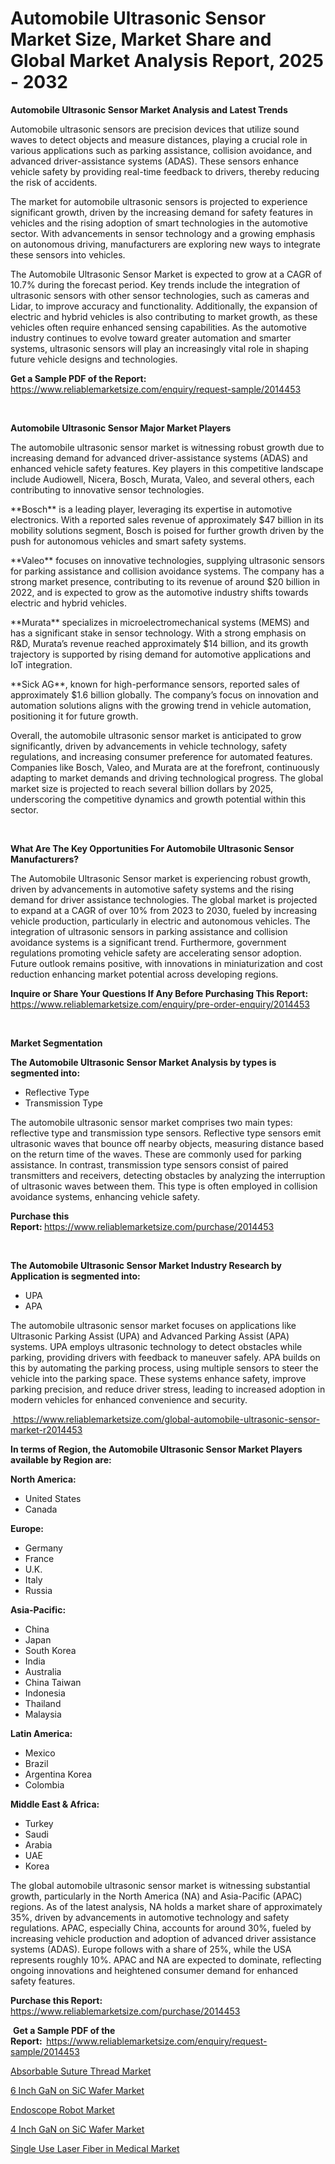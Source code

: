 <p><h1>Automobile Ultrasonic Sensor Market Size, Market Share and Global Market Analysis Report, 2025 - 2032</h1></p><p><strong>Automobile Ultrasonic Sensor Market Analysis and Latest Trends</strong></p>
<p><p>Automobile ultrasonic sensors are precision devices that utilize sound waves to detect objects and measure distances, playing a crucial role in various applications such as parking assistance, collision avoidance, and advanced driver-assistance systems (ADAS). These sensors enhance vehicle safety by providing real-time feedback to drivers, thereby reducing the risk of accidents. </p><p>The market for automobile ultrasonic sensors is projected to experience significant growth, driven by the increasing demand for safety features in vehicles and the rising adoption of smart technologies in the automotive sector. With advancements in sensor technology and a growing emphasis on autonomous driving, manufacturers are exploring new ways to integrate these sensors into vehicles.</p><p>The Automobile Ultrasonic Sensor Market is expected to grow at a CAGR of 10.7% during the forecast period. Key trends include the integration of ultrasonic sensors with other sensor technologies, such as cameras and Lidar, to improve accuracy and functionality. Additionally, the expansion of electric and hybrid vehicles is also contributing to market growth, as these vehicles often require enhanced sensing capabilities. As the automotive industry continues to evolve toward greater automation and smarter systems, ultrasonic sensors will play an increasingly vital role in shaping future vehicle designs and technologies.</p></p>
<p><strong>Get a Sample PDF of the Report:&nbsp;</strong> <a href="https://www.reliablemarketsize.com/enquiry/request-sample/2014453?utm_campaign=1895&utm_medium=2&utm_source=Github&utm_content=ia&utm_term=29032025&utm_id=automobile-ultrasonic-sensor">https://www.reliablemarketsize.com/enquiry/request-sample/2014453</a></p>
<p>&nbsp;</p>
<p><strong>Automobile Ultrasonic Sensor Major Market Players</strong></p>
<p><p>The automobile ultrasonic sensor market is witnessing robust growth due to increasing demand for advanced driver-assistance systems (ADAS) and enhanced vehicle safety features. Key players in this competitive landscape include Audiowell, Nicera, Bosch, Murata, Valeo, and several others, each contributing to innovative sensor technologies.</p><p>**Bosch** is a leading player, leveraging its expertise in automotive electronics. With a reported sales revenue of approximately $47 billion in its mobility solutions segment, Bosch is poised for further growth driven by the push for autonomous vehicles and smart safety systems.</p><p>**Valeo** focuses on innovative technologies, supplying ultrasonic sensors for parking assistance and collision avoidance systems. The company has a strong market presence, contributing to its revenue of around $20 billion in 2022, and is expected to grow as the automotive industry shifts towards electric and hybrid vehicles.</p><p>**Murata** specializes in microelectromechanical systems (MEMS) and has a significant stake in sensor technology. With a strong emphasis on R&D, Murata’s revenue reached approximately $14 billion, and its growth trajectory is supported by rising demand for automotive applications and IoT integration.</p><p>**Sick AG**, known for high-performance sensors, reported sales of approximately $1.6 billion globally. The company’s focus on innovation and automation solutions aligns with the growing trend in vehicle automation, positioning it for future growth.</p><p>Overall, the automobile ultrasonic sensor market is anticipated to grow significantly, driven by advancements in vehicle technology, safety regulations, and increasing consumer preference for automated features. Companies like Bosch, Valeo, and Murata are at the forefront, continuously adapting to market demands and driving technological progress. The global market size is projected to reach several billion dollars by 2025, underscoring the competitive dynamics and growth potential within this sector.</p></p>
<p>&nbsp;</p>
<p><strong>What Are The Key Opportunities For Automobile Ultrasonic Sensor Manufacturers?</strong></p>
<p><p>The Automobile Ultrasonic Sensor market is experiencing robust growth, driven by advancements in automotive safety systems and the rising demand for driver assistance technologies. The global market is projected to expand at a CAGR of over 10% from 2023 to 2030, fueled by increasing vehicle production, particularly in electric and autonomous vehicles. The integration of ultrasonic sensors in parking assistance and collision avoidance systems is a significant trend. Furthermore, government regulations promoting vehicle safety are accelerating sensor adoption. Future outlook remains positive, with innovations in miniaturization and cost reduction enhancing market potential across developing regions.</p></p>
<p><strong>Inquire or Share Your Questions If Any Before Purchasing This Report:</strong> <a href="https://www.reliablemarketsize.com/enquiry/pre-order-enquiry/2014453?utm_campaign=1895&utm_medium=2&utm_source=Github&utm_content=ia&utm_term=29032025&utm_id=automobile-ultrasonic-sensor">https://www.reliablemarketsize.com/enquiry/pre-order-enquiry/2014453</a></p>
<p>&nbsp;</p>
<p><strong>Market Segmentation</strong></p>
<p><strong>The Automobile Ultrasonic Sensor Market Analysis by types is segmented into:</strong></p>
<p><ul><li>Reflective Type</li><li>Transmission Type</li></ul></p>
<p><p>The automobile ultrasonic sensor market comprises two main types: reflective type and transmission type sensors. Reflective type sensors emit ultrasonic waves that bounce off nearby objects, measuring distance based on the return time of the waves. These are commonly used for parking assistance. In contrast, transmission type sensors consist of paired transmitters and receivers, detecting obstacles by analyzing the interruption of ultrasonic waves between them. This type is often employed in collision avoidance systems, enhancing vehicle safety.</p></p>
<p><strong>Purchase this Report:&nbsp;</strong><a href="https://www.reliablemarketsize.com/purchase/2014453?utm_campaign=1895&utm_medium=2&utm_source=Github&utm_content=ia&utm_term=29032025&utm_id=automobile-ultrasonic-sensor">https://www.reliablemarketsize.com/purchase/2014453</a></p>
<p>&nbsp;</p>
<p><strong>The Automobile Ultrasonic Sensor Market Industry Research by Application is segmented into:</strong></p>
<p><ul><li>UPA</li><li>APA</li></ul></p>
<p><p>The automobile ultrasonic sensor market focuses on applications like Ultrasonic Parking Assist (UPA) and Advanced Parking Assist (APA) systems. UPA employs ultrasonic technology to detect obstacles while parking, providing drivers with feedback to maneuver safely. APA builds on this by automating the parking process, using multiple sensors to steer the vehicle into the parking space. These systems enhance safety, improve parking precision, and reduce driver stress, leading to increased adoption in modern vehicles for enhanced convenience and security.</p></p>
<p><a href="https://www.reliablemarketsize.com/global-automobile-ultrasonic-sensor-market-r2014453?utm_campaign=1895&utm_medium=2&utm_source=Github&utm_content=ia&utm_term=29032025&utm_id=automobile-ultrasonic-sensor">&nbsp;https://www.reliablemarketsize.com/global-automobile-ultrasonic-sensor-market-r2014453</a></p>
<p><strong>In terms of Region, the Automobile Ultrasonic Sensor Market Players available by Region are:</strong></p>
<p>
    <p> <strong> North America: </strong>
        <ul>
            <li>United States</li>
            <li>Canada</li>
        </ul>
        </p> 
    <p> <strong> Europe: </strong>
        <ul>
            <li>Germany</li>
            <li>France</li>
            <li>U.K.</li>
            <li>Italy</li>
            <li>Russia</li>
        </ul>
        </p> 
    <p> <strong> Asia-Pacific: </strong>
        <ul>
            <li>China</li>
            <li>Japan</li>
            <li>South Korea</li>
            <li>India</li>
            <li>Australia</li>
            <li>China Taiwan</li>
            <li>Indonesia</li>
            <li>Thailand</li>
            <li>Malaysia</li>
        </ul>
        </p> 
    <p> <strong> Latin America: </strong>
        <ul>
            <li>Mexico</li>
            <li>Brazil</li>
            <li>Argentina Korea</li>
            <li>Colombia</li>
        </ul>
        </p> 
    <p> <strong> Middle East & Africa: </strong>
        <ul>
            <li>Turkey</li>
            <li>Saudi</li>
            <li>Arabia</li>
            <li>UAE</li>
            <li>Korea</li>
        </ul>
    </p>
    </p>
<p><p>The global automobile ultrasonic sensor market is witnessing substantial growth, particularly in the North America (NA) and Asia-Pacific (APAC) regions. As of the latest analysis, NA holds a market share of approximately 35%, driven by advancements in automotive technology and safety regulations. APAC, especially China, accounts for around 30%, fueled by increasing vehicle production and adoption of advanced driver assistance systems (ADAS). Europe follows with a share of 25%, while the USA represents roughly 10%. APAC and NA are expected to dominate, reflecting ongoing innovations and heightened consumer demand for enhanced safety features.</p></p>
<p><strong>Purchase this Report: </strong><a href="https://www.reliablemarketsize.com/purchase/2014453?utm_campaign=1895&utm_medium=2&utm_source=Github&utm_content=ia&utm_term=29032025&utm_id=automobile-ultrasonic-sensor">https://www.reliablemarketsize.com/purchase/2014453</a></p>
<p>&nbsp;<strong>Get a Sample PDF of the Report:&nbsp;&nbsp;</strong><a href="https://www.reliablemarketsize.com/enquiry/request-sample/2014453?utm_campaign=1895&utm_medium=2&utm_source=Github&utm_content=ia&utm_term=29032025&utm_id=automobile-ultrasonic-sensor">https://www.reliablemarketsize.com/enquiry/request-sample/2014453</a></p>
<p><strong></strong></p>
<p><p><a href="https://github.com/jemalapoilly/Market-Research-Report-List-1/blob/main/absorbable-suture-thread-market.md?utm_campaign=1895&utm_medium=2&utm_source=Github&utm_content=ia&utm_term=29032025&utm_id=automobile-ultrasonic-sensor">Absorbable Suture Thread Market</a></p><p><a href="https://github.com/norbyboyse4d/Market-Research-Report-List-1/blob/main/6-inch-gan-on-sic-wafer-market.md?utm_campaign=1895&utm_medium=2&utm_source=Github&utm_content=ia&utm_term=29032025&utm_id=automobile-ultrasonic-sensor">6 Inch GaN on SiC Wafer Market</a></p><p><a href="https://github.com/shapurforouz/Market-Research-Report-List-1/blob/main/endoscope-robot-market.md?utm_campaign=1895&utm_medium=2&utm_source=Github&utm_content=ia&utm_term=29032025&utm_id=automobile-ultrasonic-sensor">Endoscope Robot Market</a></p><p><a href="https://github.com/oatisorenscl/Market-Research-Report-List-1/blob/main/4-inch-gan-on-sic-wafer-market.md?utm_campaign=1895&utm_medium=2&utm_source=Github&utm_content=ia&utm_term=29032025&utm_id=automobile-ultrasonic-sensor">4 Inch GaN on SiC Wafer Market</a></p><p><a href="https://github.com/siriyagayo/Market-Research-Report-List-1/blob/main/single-use-laser-fiber-in-medical-market.md?utm_campaign=1895&utm_medium=2&utm_source=Github&utm_content=ia&utm_term=29032025&utm_id=automobile-ultrasonic-sensor">Single Use Laser Fiber in Medical Market</a></p></p>